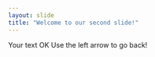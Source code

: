 ```yaml
---
layout: slide
title: "Welcome to our second slide!"
---
```

Your text OK
Use the left arrow to go back!
